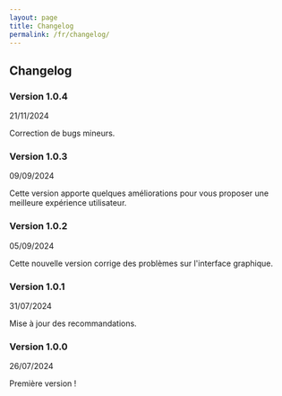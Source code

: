 ```yaml
---
layout: page
title: Changelog
permalink: /fr/changelog/
---
```


## Changelog

### Version 1.0.4

21/11/2024

Correction de bugs mineurs.

### Version 1.0.3

09/09/2024

Cette version apporte quelques améliorations pour vous proposer une meilleure
expérience utilisateur.

### Version 1.0.2

05/09/2024

Cette nouvelle version corrige des problèmes sur l'interface graphique.

### Version 1.0.1

31/07/2024

Mise à jour des recommandations.

### Version 1.0.0

26/07/2024

Première version !
